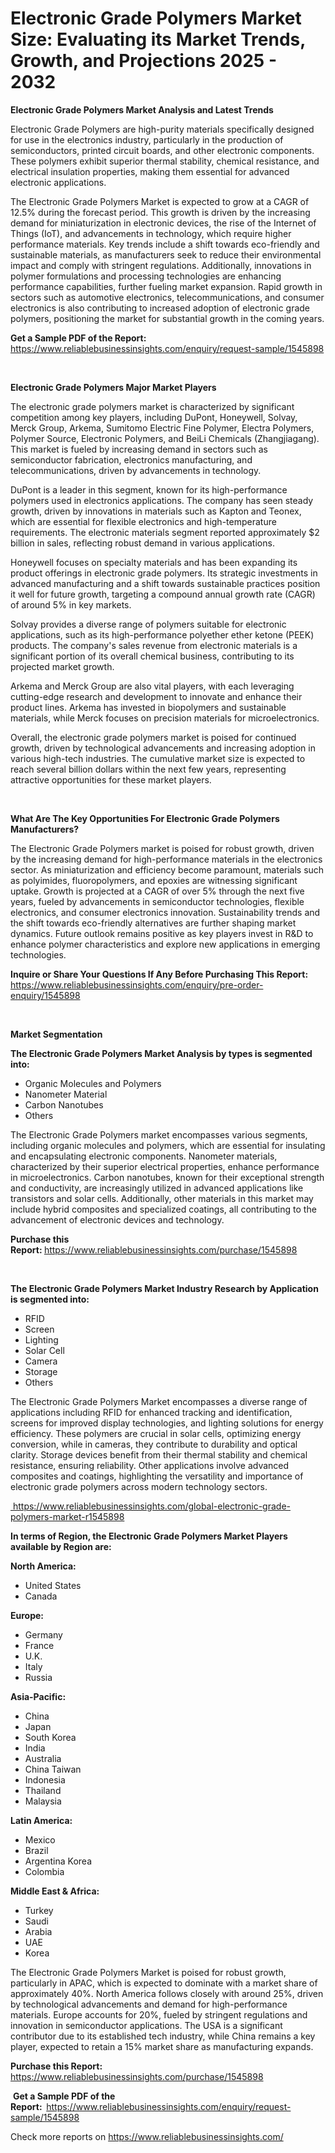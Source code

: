 <p><h1>Electronic Grade Polymers Market Size: Evaluating its Market Trends, Growth, and Projections 2025 - 2032</h1></p><p><strong>Electronic Grade Polymers Market Analysis and Latest Trends</strong></p>
<p><p>Electronic Grade Polymers are high-purity materials specifically designed for use in the electronics industry, particularly in the production of semiconductors, printed circuit boards, and other electronic components. These polymers exhibit superior thermal stability, chemical resistance, and electrical insulation properties, making them essential for advanced electronic applications.</p><p>The Electronic Grade Polymers Market is expected to grow at a CAGR of 12.5% during the forecast period. This growth is driven by the increasing demand for miniaturization in electronic devices, the rise of the Internet of Things (IoT), and advancements in technology, which require higher performance materials. Key trends include a shift towards eco-friendly and sustainable materials, as manufacturers seek to reduce their environmental impact and comply with stringent regulations. Additionally, innovations in polymer formulations and processing technologies are enhancing performance capabilities, further fueling market expansion. Rapid growth in sectors such as automotive electronics, telecommunications, and consumer electronics is also contributing to increased adoption of electronic grade polymers, positioning the market for substantial growth in the coming years.</p></p>
<p><strong>Get a Sample PDF of the Report:&nbsp;</strong> <a href="https://www.reliablebusinessinsights.com/enquiry/request-sample/1545898?utm_campaign=2319&utm_medium=2&utm_source=Github&utm_content=ia&utm_term=02042025&utm_id=electronic-grade-polymers">https://www.reliablebusinessinsights.com/enquiry/request-sample/1545898</a></p>
<p>&nbsp;</p>
<p><strong>Electronic Grade Polymers Major Market Players</strong></p>
<p><p>The electronic grade polymers market is characterized by significant competition among key players, including DuPont, Honeywell, Solvay, Merck Group, Arkema, Sumitomo Electric Fine Polymer, Electra Polymers, Polymer Source, Electronic Polymers, and BeiLi Chemicals (Zhangjiagang). This market is fueled by increasing demand in sectors such as semiconductor fabrication, electronics manufacturing, and telecommunications, driven by advancements in technology.</p><p>DuPont is a leader in this segment, known for its high-performance polymers used in electronics applications. The company has seen steady growth, driven by innovations in materials such as Kapton and Teonex, which are essential for flexible electronics and high-temperature requirements. The electronic materials segment reported approximately $2 billion in sales, reflecting robust demand in various applications.</p><p>Honeywell focuses on specialty materials and has been expanding its product offerings in electronic grade polymers. Its strategic investments in advanced manufacturing and a shift towards sustainable practices position it well for future growth, targeting a compound annual growth rate (CAGR) of around 5% in key markets.</p><p>Solvay provides a diverse range of polymers suitable for electronic applications, such as its high-performance polyether ether ketone (PEEK) products. The company's sales revenue from electronic materials is a significant portion of its overall chemical business, contributing to its projected market growth.</p><p>Arkema and Merck Group are also vital players, with each leveraging cutting-edge research and development to innovate and enhance their product lines. Arkema has invested in biopolymers and sustainable materials, while Merck focuses on precision materials for microelectronics.</p><p>Overall, the electronic grade polymers market is poised for continued growth, driven by technological advancements and increasing adoption in various high-tech industries. The cumulative market size is expected to reach several billion dollars within the next few years, representing attractive opportunities for these market players.</p></p>
<p>&nbsp;</p>
<p><strong>What Are The Key Opportunities For Electronic Grade Polymers Manufacturers?</strong></p>
<p><p>The Electronic Grade Polymers market is poised for robust growth, driven by the increasing demand for high-performance materials in the electronics sector. As miniaturization and efficiency become paramount, materials such as polyimides, fluoropolymers, and epoxies are witnessing significant uptake. Growth is projected at a CAGR of over 5% through the next five years, fueled by advancements in semiconductor technologies, flexible electronics, and consumer electronics innovation. Sustainability trends and the shift towards eco-friendly alternatives are further shaping market dynamics. Future outlook remains positive as key players invest in R&D to enhance polymer characteristics and explore new applications in emerging technologies.</p></p>
<p><strong>Inquire or Share Your Questions If Any Before Purchasing This Report:</strong> <a href="https://www.reliablebusinessinsights.com/enquiry/pre-order-enquiry/1545898?utm_campaign=2319&utm_medium=2&utm_source=Github&utm_content=ia&utm_term=02042025&utm_id=electronic-grade-polymers">https://www.reliablebusinessinsights.com/enquiry/pre-order-enquiry/1545898</a></p>
<p>&nbsp;</p>
<p><strong>Market Segmentation</strong></p>
<p><strong>The Electronic Grade Polymers Market Analysis by types is segmented into:</strong></p>
<p><ul><li>Organic Molecules and Polymers</li><li>Nanometer Material</li><li>Carbon Nanotubes</li><li>Others</li></ul></p>
<p><p>The Electronic Grade Polymers market encompasses various segments, including organic molecules and polymers, which are essential for insulating and encapsulating electronic components. Nanometer materials, characterized by their superior electrical properties, enhance performance in microelectronics. Carbon nanotubes, known for their exceptional strength and conductivity, are increasingly utilized in advanced applications like transistors and solar cells. Additionally, other materials in this market may include hybrid composites and specialized coatings, all contributing to the advancement of electronic devices and technology.</p></p>
<p><strong>Purchase this Report:&nbsp;</strong><a href="https://www.reliablebusinessinsights.com/purchase/1545898?utm_campaign=2319&utm_medium=2&utm_source=Github&utm_content=ia&utm_term=02042025&utm_id=electronic-grade-polymers">https://www.reliablebusinessinsights.com/purchase/1545898</a></p>
<p>&nbsp;</p>
<p><strong>The Electronic Grade Polymers Market Industry Research by Application is segmented into:</strong></p>
<p><ul><li>RFID</li><li>Screen</li><li>Lighting</li><li>Solar Cell</li><li>Camera</li><li>Storage</li><li>Others</li></ul></p>
<p><p>The Electronic Grade Polymers Market encompasses a diverse range of applications including RFID for enhanced tracking and identification, screens for improved display technologies, and lighting solutions for energy efficiency. These polymers are crucial in solar cells, optimizing energy conversion, while in cameras, they contribute to durability and optical clarity. Storage devices benefit from their thermal stability and chemical resistance, ensuring reliability. Other applications involve advanced composites and coatings, highlighting the versatility and importance of electronic grade polymers across modern technology sectors.</p></p>
<p><a href="https://www.reliablebusinessinsights.com/global-electronic-grade-polymers-market-r1545898?utm_campaign=2319&utm_medium=2&utm_source=Github&utm_content=ia&utm_term=02042025&utm_id=electronic-grade-polymers">&nbsp;https://www.reliablebusinessinsights.com/global-electronic-grade-polymers-market-r1545898</a></p>
<p><strong>In terms of Region, the Electronic Grade Polymers Market Players available by Region are:</strong></p>
<p>
    <p> <strong> North America: </strong>
        <ul>
            <li>United States</li>
            <li>Canada</li>
        </ul>
        </p> 
    <p> <strong> Europe: </strong>
        <ul>
            <li>Germany</li>
            <li>France</li>
            <li>U.K.</li>
            <li>Italy</li>
            <li>Russia</li>
        </ul>
        </p> 
    <p> <strong> Asia-Pacific: </strong>
        <ul>
            <li>China</li>
            <li>Japan</li>
            <li>South Korea</li>
            <li>India</li>
            <li>Australia</li>
            <li>China Taiwan</li>
            <li>Indonesia</li>
            <li>Thailand</li>
            <li>Malaysia</li>
        </ul>
        </p> 
    <p> <strong> Latin America: </strong>
        <ul>
            <li>Mexico</li>
            <li>Brazil</li>
            <li>Argentina Korea</li>
            <li>Colombia</li>
        </ul>
        </p> 
    <p> <strong> Middle East & Africa: </strong>
        <ul>
            <li>Turkey</li>
            <li>Saudi</li>
            <li>Arabia</li>
            <li>UAE</li>
            <li>Korea</li>
        </ul>
    </p>
    </p>
<p><p>The Electronic Grade Polymers Market is poised for robust growth, particularly in APAC, which is expected to dominate with a market share of approximately 40%. North America follows closely with around 25%, driven by technological advancements and demand for high-performance materials. Europe accounts for 20%, fueled by stringent regulations and innovation in semiconductor applications. The USA is a significant contributor due to its established tech industry, while China remains a key player, expected to retain a 15% market share as manufacturing expands.</p></p>
<p><strong>Purchase this Report: </strong><a href="https://www.reliablebusinessinsights.com/purchase/1545898?utm_campaign=2319&utm_medium=2&utm_source=Github&utm_content=ia&utm_term=02042025&utm_id=electronic-grade-polymers">https://www.reliablebusinessinsights.com/purchase/1545898</a></p>
<p>&nbsp;<strong>Get a Sample PDF of the Report:&nbsp;&nbsp;</strong><a href="https://www.reliablebusinessinsights.com/enquiry/request-sample/1545898?utm_campaign=2319&utm_medium=2&utm_source=Github&utm_content=ia&utm_term=02042025&utm_id=electronic-grade-polymers">https://www.reliablebusinessinsights.com/enquiry/request-sample/1545898</a></p>
<p><strong></strong></p>
<p>Check more reports on <a href="https://www.reliablebusinessinsights.com/?utm_campaign=2319&utm_medium=2&utm_source=Github&utm_content=ia&utm_term=02042025&utm_id=electronic-grade-polymers">https://www.reliablebusinessinsights.com/</a></p>
